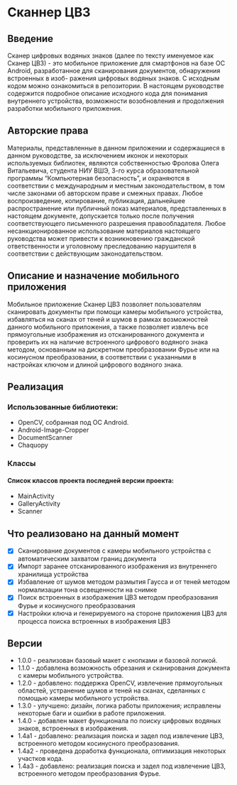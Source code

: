 # Сканнер ЦВЗ
## Введение
Сканер цифровых водяных знаков (далее по тексту именуемое как Сканер ЦВЗ) - это мобильное приложение для смартфонов на базе ОС Android, разработанное для сканирования документов, обнаружения встроенных в изоб- ражения цифровых водяных знаков.
С исходным кодом можно ознакомиться в репозитории.
В настоящем руководстве содержится подробное описание исходного кода для понимания внутреннего устройства, возможности возобновления и продолжения разработки мобильного приложения.

## Авторские права
Материалы, представленные в данном приложении и содержащиеся в данном руководстве, за исключением иконок и некоторых используемых библиотек, являются собственностью Фролова Олега Витальевича, студента НИУ ВШЭ, 3-го курса образовательной программы “Компьютерная безопасность”, и охраняются в соответствии с международным и местным законодательством, в том числе законами об авторском праве и смежных правах. Любое воспроизведение, копирование, публикация, дальнейшее распространение или публичный показ материалов, представленных в настоящем документе, допускается только после получения соответствующего письменного разрешения правообладателя.
Любое несанкционированное использование материалов настоящего руководства может привести к возникновению гражданской ответственности и уголовному преследованию нарушителя в соответствии с действующим законодательством.

## Описание и назначение мобильного приложения

Мобильное приложение Сканер ЦВЗ позволяет пользователям сканировать документы при помощи камеры мобильного устройства, избавляться на сканах от теней и шумов в рамках возможностей данного мобильного приложения, а также позволяет извлечь все прямоугольные изображения из отсканированного документа и проверить их на наличие встроенного цифрового водяного знака методом, основанным на дискретном преобразовании Фурье или на косинусном преобразовании, в соответствии с указанными в настройках ключом и длиной цифрового водяного знака.

## Реализация
### Использованные библиотеки:
- OpenCV, собранная под ОС Android.
- Android-Image-Cropper
- DocumentScanner
- Chaquopy

### Классы
#### Список классов проекта последней версии проекта:
- MainActivity
- GalleryActivity
- Scanner

## Что реализовано на данный момент
- [x] Сканирование документов с камеры мобильного устройства с автоматическим захватом границ документа
- [x] Импорт заранее отсканированного изображения из внутреннего хранилища устройства
- [x] Избавление от шумов методом размытия Гаусса и от теней методом нормализации тона освещенности на снимке
- [x] Поиск встроенных в изображения ЦВЗ методом преобразования Фурье и косинусного преобразования
- [x] Настройки ключа и генерируемого на стороне приложения ЦВЗ для процесса поиска встроенных в изображения ЦВЗ

## Версии
- 1.0.0 - реализован базовый макет с кнопками и базовой логикой.
- 1.1.0 - добавлена возможность обрезания и сканирования документа с камеры мобильного устройства.
- 1.2.0 - добавлено: поддержка OpenCV, извлечение прямоугольных областей, устранение шумов и теней на сканах, сделанных с помощью камеры мобильного устройства.
- 1.3.0 - улучшено: дизайн, логика работы приложения; исправлены некоторые баги и ошибки в работе приложения.
- 1.4.0 - добавлен макет функционала по поиску цифровых водяных знаков, встроенных в изображения.
- 1.4a1 - добавлено: реализация поиска и задел под извлечение ЦВЗ, встроенного методом косинусного преобразования.
- 1.4a2 - проведена доработка функционала, оптимизация некоторых участков кода.
- 1.4a3 - добавлено: реализация поиска и задел под извлечение ЦВЗ, встроенного методом преобразования Фурье.
